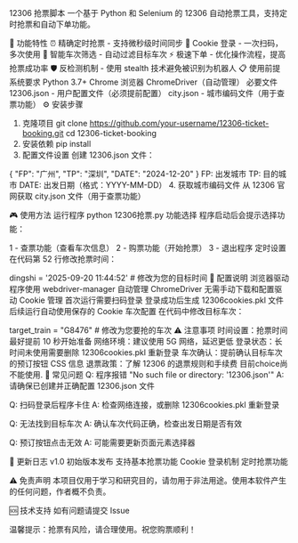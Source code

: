 12306 抢票脚本
一个基于 Python 和 Selenium 的 12306 自动抢票工具，支持定时抢票和自动下单功能。

🚀 功能特性
⏰ 精确定时抢票 - 支持微秒级时间同步
🔐 Cookie 登录 - 一次扫码，多次使用
🎯 智能车次筛选 - 自动过滤目标车次
⚡ 极速下单 - 优化操作流程，提高抢票成功率
🛡️ 反检测机制 - 使用 stealth 技术避免被识别为机器人
📋 使用前提
系统要求
Python 3.7+
Chrome 浏览器
ChromeDriver（自动管理）
必要文件
12306.json - 用户配置文件（必须提前配置）
city.json - 城市编码文件（用于查票功能）
⚙️ 安装步骤
1. 克隆项目
git clone https://github.com/your-username/12306-ticket-booking.git
cd 12306-ticket-booking
2. 安装依赖
pip install
3. 配置文件设置
创建 12306.json 文件：

{
    "FP": "广州",
    "TP": "深圳", 
    "DATE": "2024-12-20"
}
FP: 出发城市
TP: 目的城市
DATE: 出发日期（格式：YYYY-MM-DD）
4. 获取城市编码文件
从 12306 官网获取 city.json 文件（用于查票功能）

🎮 使用方法
运行程序
python 12306抢票.py
功能选择
程序启动后会提示选择功能：

1 - 查票功能（查看车次信息）
2 - 购票功能（开始抢票）
3 - 退出程序
定时设置
在代码第 52 行修改抢票时间：

dingshi = '2025-09-20 11:44:52'  # 修改为您的目标时间
🔧 配置说明
浏览器驱动
程序使用 webdriver-manager 自动管理 ChromeDriver
无需手动下载和配置驱动
Cookie 管理
首次运行需要扫码登录
登录成功后生成 12306cookies.pkl 文件
后续运行自动使用保存的 Cookie
车次配置
在代码中修改目标车次：

target_train = "G8476"  # 修改为您要抢的车次
⚠️ 注意事项
时间设置：抢票时间最好提前 10 秒开始准备
网络环境：建议使用 5G 网络，延迟更低
登录状态：长时间未使用需要删除 12306cookies.pkl 重新登录
车次确认：提前确认目标车次的预订按钮 CSS 信息
退票政策：了解 12306 的退票规则和手续费
目前choice尚不能使用.
🐛 常见问题
Q: 程序报错 "No such file or directory: '12306.json'"
A: 请确保已创建并正确配置 12306.json 文件

Q: 扫码登录后程序卡住
A: 检查网络连接，或删除 12306cookies.pkl 重新登录

Q: 无法找到目标车次
A: 确认车次代码正确，检查出发日期是否有效

Q: 预订按钮点击无效
A: 可能需要更新页面元素选择器

📝 更新日志
v1.0
初始版本发布
支持基本抢票功能
Cookie 登录机制
定时抢票功能


⚠️ 免责声明
本项目仅用于学习和研究目的，请勿用于非法用途。使用本软件产生的任何问题，作者概不负责。

🆘 技术支持
如有问题请提交 Issue

温馨提示：抢票有风险，请合理使用。祝您购票顺利！
